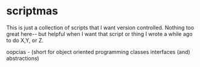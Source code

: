 scriptmas
=========

This is just a collection of scripts that I want version controlled.
Nothing too great here-- but helpful when I want that script or thing
I wrote a while ago to do X,Y, or Z.

oopcias - (short for object oriented programming classes interfaces (and) abstractions)